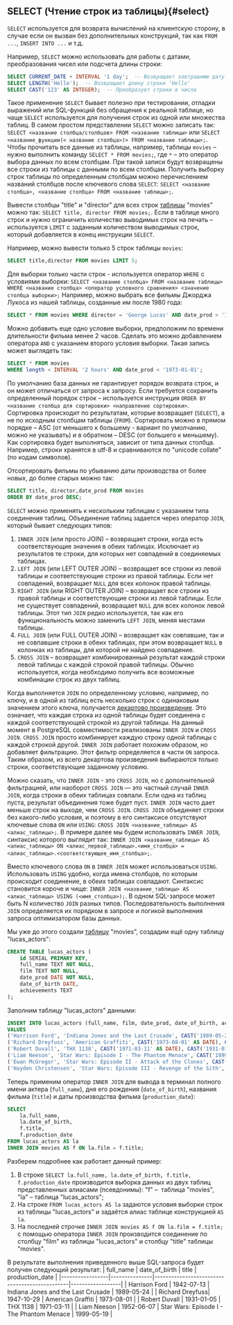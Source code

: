 ## SELECT (Чтение строк из таблицы){#select}

`SELECT` используется для возврата вычислений на клиентскую сторону, в случае если он вызван без дополнительных конструкций, так как `FROM ...`, `INSERT INTO ...` и т.д.

Например, `SELECT` можно использовать для работы с датами, преобразования чисел или подсчета длины строки:
```sql
SELECT CURRENT_DATE + INTERVAL '1 day';  -- Возвращает завтрашнюю дату
SELECT LENGTH('Hello');  -- Возвращает длину строки 'Hello'
SELECT CAST('123' AS INTEGER);  -- Преобразует строки в числа
```

Такое применение `SELECT` бывает полезно при тестировании, отладки выражений или SQL-функций без обращения к реальной таблице, но чаще `SELECT` используется для получения строк из одной или множества таблиц. В самом простом представлении `SELECT` можно записать так: `SELECT <название столбца/столбцов> FROM <название таблицы>` или `SELECT <название_функции(< название столбца>)> FROM <название таблицы>;`. Чтобы прочитать все данные из таблицы, например, таблицы `movies` – нужно выполнить команду `SELECT * FROM movies;`, где  `*` – это оператор выбора данных по всем столбцам. При такой записи будут возвращены все строки из таблицы с данными по всем столбцам. Получить выборку строк таблицы по определенным столбцам можно перечислением названий столбцов после ключевого слова `SELECT`: `SELECT <название столбца>, <название столбца> FROM <название таблицы>;`. 

Вывести столбцы "title" и "director" для всех строк [таблицы](#create_table) "movies" можно так: `SELECT title, director FROM movies;`. Если в таблице много строк и нужно ограничить количество выводимых строк на печать – используется `LIMIT` с заданным количеством выводимых строк, который добавляется в конец инструкции `SELECT`.

Например, можно вывести только 5 строк таблицы `movies`:
```sql
SELECT title,director FROM movies LIMIT 5;
```  

Для выборки только части строк - используется оператор `WHERE` с условиями выборки: `SELECT <название столбца> FROM <название таблицы> WHERE <название столбца> <оператор условного сравнения> <значение столбца выборки>;` Например, можно выбрать все фильмы Джорджа Лукоса из нашей таблицы, созданные им после 1980 года:
```sql
SELECT * FROM movies WHERE director = 'George Lucas' AND date_prod > '1980-01-01';
```  

Можно добавить еще одно условие выборки, предположим по времени длительности фильма менее 2 часов. Сделать это можно добавлением оператора `AND` с указанием второго условия выборки. Такая запись может выглядеть так:
```sql
SELECT * FROM movies
WHERE length < INTERVAL '2 hours' AND date_prod < '1973-01-01';
``` 


По умолчанию база данных не гарантирует порядок возврата строк, и он может отличаться от запроса к запросу. Если требуется сохранить определенный порядок строк – используется инструкция `ORDER BY <название столбца для сортировки> <направление сортировки>`. Сортировка происходит по результатам, которые возвращает (`SELECT`), а не по исходным столбцам таблицы (`FROM`). Сортировать можно в прямом порядке – ASC (от меньшего к большему - вариант по умолчанию, можно не указывать) и в обратном – DESC (от большего к меньшему). Как сортировка будет выполняться, зависит от типа данных столбца. Например, строки хранятся в utf-8 и сравниваются по "unicode collate" (по кодам символов).


Отсортировать фильмы по убыванию даты производства от более новых, до более старых можно так:
```sql
SELECT title, director,date_prod FROM movies 
ORDER BY date_prod DESC;
```

`SELECT` можно применять к нескольким таблицам с указанием типа соединения таблиц. Объединение таблиц задается через оператор `JOIN`, который бывает следующих типов:
1. `INNER JOIN` (или просто JOIN) – возвращает строки, когда есть соответствующие значения в обеих таблицах. Исключает из результатов те строки, для которых нет совпадений в соединяемых таблицах.
2. `LEFT JOIN` (или LEFT OUTER JOIN) – возвращает все строки из левой таблицы и соответствующие строки из правой таблицы. Если нет совпадений, возвращает `NULL` для всех колонок правой таблицы.
3. `RIGHT JOIN` (или RIGHT OUTER JOIN) – возвращает все строки из правой таблицы и соответствующие строки из левой таблицы. Если не существует совпадений, возвращает `NULL` для всех колонок левой таблицы. Этот тип `JOIN` редко используется, так как его функциональность можно заменить `LEFT JOIN`, меняя местами таблицы.
4. `FULL JOIN` (или FULL OUTER JOIN) – возвращает как совпавшие, так и не совпавшие строки в обеих таблицах, при этом возвращает `NULL` в колонках из таблицы, для которой не найдено совпадение.
5. `CROSS JOIN` – возвращает комбинированный результат каждой строки левой таблицы с каждой строкой правой таблицы. Обычно используется, когда необходимо получить все возможные комбинации строк из двух таблиц.

Когда выполняется `JOIN` по определенному условию, например, по ключу, и в одной из таблиц есть несколько строк с одинаковым значением этого ключа, получается [декартово произведение](https://ru.wikipedia.org/wiki/Прямое_произведение). Это означает, что каждая строка из одной таблицы будет соединена с каждой соответствующей строкой из другой таблицы. На данный момент в PostgreSQL совместимости реализованы `INNER JOIN` и `CROSS JOIN`. `CROSS JOIN` просто комбинирует каждую строку одной таблицы с каждой строкой другой. `INNER JOIN` работает похожим образом, но добавляет фильтрацию. Этот фильтр определяется в части `ON` запроса. Таким образом, из всего декартова произведения выбираются только строки, соответствующие заданному условию.

Можно сказать, что `INNER JOIN` - это `CROSS JOIN`, но с дополнительной фильтрацией, или наоборот `CROSS JOIN` — это частный случай `INNER JOIN`, когда строки в обеих таблицах совпали. Если одна из таблиц пуста, результат объединения тоже будет пуст. `INNER JOIN` часто дает меньше строк на выходе, чем `CROSS JOIN`. `CROSS JOIN` объединяет строки без какого-либо условия, и поэтому в его синтаксисе отсутствуют ключевые слова `ON` или `USING`: `CROSS JOIN <название_таблицы> AS <алиас_таблицы>;`. В примере далее мы будем использовать `INNER JOIN`, синтаксис которого выглядит так: `INNER JOIN <название_таблицы> AS <алиас_таблицы> ON <алиас_первой_таблицы>.<имя_столбца> = <алиас_таблицы>.<соответствующее_имя_столбца>;`.

Вместо ключевого слова `ON` в `INNER JOIN` может использоваться `USING`. Использовать `USING` удобно, когда имена столбцов, по которым происходит соединение, в обеих таблицах совпадают. Синтаксис становится короче и чище: `INNER JOIN <название_таблицы> AS <алиас_таблицы> USING (<имя_столбца>);`. В одном SQL-запросе может быть N количество `JOIN` разных типов. Последовательность выполнения `JOIN` определяется их порядком в запросе и логикой выполнения запроса оптимизатором базы данных. 

Мы уже до этого создали [таблицу](#create_table) "movies", создадим ещё одну таблицу "lucas_actors":
```sql
CREATE TABLE lucas_actors (
    id SERIAL PRIMARY KEY,
    full_name TEXT NOT NULL,
    film TEXT NOT NULL,
    date_prod DATE NOT NULL,
    date_of_birth DATE,
    achievements TEXT
);
```

Заполним таблицу "lucas_actors" данными:
```sql
INSERT INTO lucas_actors (full_name, film, date_prod, date_of_birth, achievements) 
VALUES
('Harrison Ford', 'Indiana Jones and the Last Crusade', CAST('1989-05-24' AS DATE), CAST('1942-07-13' AS DATE), 'Oscar Nominee'),
('Richard Dreyfuss', 'American Graffiti', CAST('1973-08-01' AS DATE), CAST('1947-10-29' AS DATE), 'Oscar Winner'),
('Robert Duvall', 'THX 1138', CAST('1971-03-11' AS DATE), CAST('1931-01-05' AS DATE), 'Oscar Winner'),
('Liam Neeson', 'Star Wars: Episode I - The Phantom Menace', CAST('1999-05-19' AS DATE), CAST('1952-06-07' AS DATE), 'Oscar Nominee'),
('Ewan McGregor', 'Star Wars: Episode II - Attack of the Clones', CAST('2002-05-16' AS DATE), CAST('1971-03-31' AS DATE), 'Golden Globe Winner'),
('Hayden Christensen', 'Star Wars: Episode III - Revenge of the Sith', CAST('2005-05-19' AS DATE), CAST('1981-04-19' AS DATE), NULL);
```

Теперь применим оператор `INNER JOIN` для вывода в терминал полного имени актера (`full_name`), дня его рождения (`date_of_birth`), названия фильма (`title`) и даты производства фильма (`production_date`):
```sql
SELECT
    la.full_name,
    la.date_of_birth,
    f.title,
    f.production_date
FROM lucas_actors AS la
INNER JOIN movies AS f ON la.film = f.title;
```

Разберем подробнее как работает данный пример:
1. В строке `SELECT la.full_name, la.date_of_birth, f.title, f.production_date` производится выборка данных из двух таблиц представленных алиасами (псевдонимы): "f" –  таблица "movies", "la" – таблица "lucas_actors";
2. На строке `FROM lucas_actors AS la` задаются условия выборки строк из таблицы "lucas_actors" и задаётся алиас таблице конструкцией `AS la`.
3. На последней строчке `INNER JOIN movies AS f ON la.film = f.title;` с помощью оператора `INNER JOIN` производится соединение по столбцу "film" из таблицы "lucas_actors" и столбцу "title" таблицы "movies".

В результате выполнения приведенного выше SQL-запроса будет получен следующий результат:
|   full_name     | date_of_birth | title                                         | production_date  |
|-----------------|---------------|-----------------------------------------------|------------------|
| Harrison Ford   | 1942-07-13    | Indiana Jones and the Last Crusade            |    1989-05-24    |
| Richard Dreyfuss| 1947-10-29    | American Graffiti                             |    1973-08-01    |
| Robert Duvall   | 1931-01-05    | THX 1138                                      |    1971-03-11    |
| Liam Neeson     | 1952-06-07    | Star Wars: Episode I - The Phantom Menace     |    1999-05-19    |

